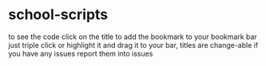 # school-scripts
to see the code click on the title 
to add the bookmark to your bookmark bar just triple click or highlight it and drag it to your bar, 
titles are change-able
if you have any issues report them into issues
